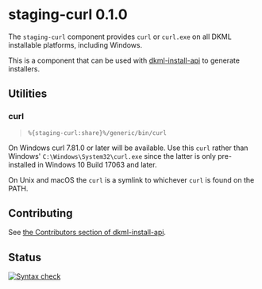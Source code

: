 # staging-curl 0.1.0

The `staging-curl` component provides `curl` or `curl.exe` on all
DKML installable platforms, including Windows.

This is a component that can be used with [dkml-install-api](https://diskuv.github.io/dkml-install-api/index.html)
to generate installers.

## Utilities

### curl

> `%{staging-curl:share}%/generic/bin/curl`

On Windows curl 7.81.0 or later will be available. Use this
`curl` rather than Windows' `C:\Windows\System32\curl.exe` since the latter is
only pre-installed in Windows 10 Build 17063 and later.

On Unix and macOS the `curl` is a symlink to whichever `curl` is found on
the PATH.

## Contributing

See [the Contributors section of dkml-install-api](https://github.com/diskuv/dkml-install-api/blob/main/contributors/README.md).

## Status

[![Syntax check](https://github.com/diskuv/dkml-component-enduser-unixutils/actions/workflows/syntax.yml/badge.svg)](https://github.com/diskuv/dkml-component-enduser-unixutils/actions/workflows/syntax.yml)

